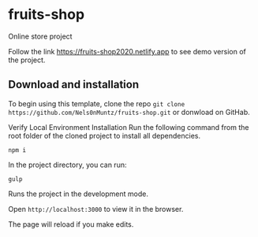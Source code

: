 # fruits-shop
Online store project

Follow the link https://fruits-shop2020.netlify.app to see demo version of the project.


## Download and installation
To begin using this template, clone the repo `git clone https://github.com/Nels0nMuntz/fruits-shop.git` or donwload on GitHab.

Verify Local Environment Installation Run the following command from the root folder of the cloned project to install all dependencies.

`npm i`

In the project directory, you can run:

`gulp`

Runs the project in the development mode.

Open `http://localhost:3000` to view it in the browser.

The page will reload if you make edits.
